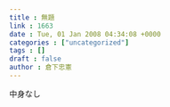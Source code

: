 ```yaml
---
title : 無題
link : 1663
date : Tue, 01 Jan 2008 04:34:08 +0000
categories : ["uncategorized"]
tags : []
draft : false
author : 倉下忠憲
---
```


中身なし